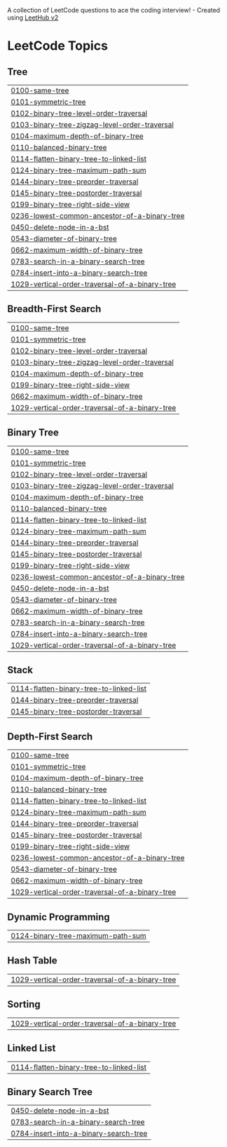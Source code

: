 A collection of LeetCode questions to ace the coding interview! - Created using [LeetHub v2](https://github.com/arunbhardwaj/LeetHub-2.0)
<!---LeetCode Topics Start-->
# LeetCode Topics
## Tree
|  |
| ------- |
| [0100-same-tree](https://github.com/shikhabhadoria/Shikha_DSA_Journey/tree/master/0100-same-tree) |🟢 Easy | ✅ First Attempt
| [0101-symmetric-tree](https://github.com/shikhabhadoria/Shikha_DSA_Journey/tree/master/0101-symmetric-tree) | 🟡 Medium | 🔄 Second Attempt
| [0102-binary-tree-level-order-traversal](https://github.com/shikhabhadoria/Shikha_DSA_Journey/tree/master/0102-binary-tree-level-order-traversal) | 🔴 Hard | 🔄 Second Attempt
| [0103-binary-tree-zigzag-level-order-traversal](https://github.com/shikhabhadoria/Shikha_DSA_Journey/tree/master/0103-binary-tree-zigzag-level-order-traversal) | 🟡 Medium | ✅ First Attempt
| [0104-maximum-depth-of-binary-tree](https://github.com/shikhabhadoria/Shikha_DSA_Journey/tree/master/0104-maximum-depth-of-binary-tree) |
| [0110-balanced-binary-tree](https://github.com/shikhabhadoria/Shikha_DSA_Journey/tree/master/0110-balanced-binary-tree) |
| [0114-flatten-binary-tree-to-linked-list](https://github.com/shikhabhadoria/Shikha_DSA_Journey/tree/master/0114-flatten-binary-tree-to-linked-list) |
| [0124-binary-tree-maximum-path-sum](https://github.com/shikhabhadoria/Shikha_DSA_Journey/tree/master/0124-binary-tree-maximum-path-sum) |
| [0144-binary-tree-preorder-traversal](https://github.com/shikhabhadoria/Shikha_DSA_Journey/tree/master/0144-binary-tree-preorder-traversal) |
| [0145-binary-tree-postorder-traversal](https://github.com/shikhabhadoria/Shikha_DSA_Journey/tree/master/0145-binary-tree-postorder-traversal) |
| [0199-binary-tree-right-side-view](https://github.com/shikhabhadoria/Shikha_DSA_Journey/tree/master/0199-binary-tree-right-side-view) |
| [0236-lowest-common-ancestor-of-a-binary-tree](https://github.com/shikhabhadoria/Shikha_DSA_Journey/tree/master/0236-lowest-common-ancestor-of-a-binary-tree) |
| [0450-delete-node-in-a-bst](https://github.com/shikhabhadoria/Shikha_DSA_Journey/tree/master/0450-delete-node-in-a-bst) |
| [0543-diameter-of-binary-tree](https://github.com/shikhabhadoria/Shikha_DSA_Journey/tree/master/0543-diameter-of-binary-tree) |
| [0662-maximum-width-of-binary-tree](https://github.com/shikhabhadoria/Shikha_DSA_Journey/tree/master/0662-maximum-width-of-binary-tree) |
| [0783-search-in-a-binary-search-tree](https://github.com/shikhabhadoria/Shikha_DSA_Journey/tree/master/0783-search-in-a-binary-search-tree) |
| [0784-insert-into-a-binary-search-tree](https://github.com/shikhabhadoria/Shikha_DSA_Journey/tree/master/0784-insert-into-a-binary-search-tree) |
| [1029-vertical-order-traversal-of-a-binary-tree](https://github.com/shikhabhadoria/Shikha_DSA_Journey/tree/master/1029-vertical-order-traversal-of-a-binary-tree) |
## Breadth-First Search
|  |
| ------- |
| [0100-same-tree](https://github.com/shikhabhadoria/Shikha_DSA_Journey/tree/master/0100-same-tree) |
| [0101-symmetric-tree](https://github.com/shikhabhadoria/Shikha_DSA_Journey/tree/master/0101-symmetric-tree) |
| [0102-binary-tree-level-order-traversal](https://github.com/shikhabhadoria/Shikha_DSA_Journey/tree/master/0102-binary-tree-level-order-traversal) |
| [0103-binary-tree-zigzag-level-order-traversal](https://github.com/shikhabhadoria/Shikha_DSA_Journey/tree/master/0103-binary-tree-zigzag-level-order-traversal) |
| [0104-maximum-depth-of-binary-tree](https://github.com/shikhabhadoria/Shikha_DSA_Journey/tree/master/0104-maximum-depth-of-binary-tree) |
| [0199-binary-tree-right-side-view](https://github.com/shikhabhadoria/Shikha_DSA_Journey/tree/master/0199-binary-tree-right-side-view) |
| [0662-maximum-width-of-binary-tree](https://github.com/shikhabhadoria/Shikha_DSA_Journey/tree/master/0662-maximum-width-of-binary-tree) |
| [1029-vertical-order-traversal-of-a-binary-tree](https://github.com/shikhabhadoria/Shikha_DSA_Journey/tree/master/1029-vertical-order-traversal-of-a-binary-tree) |
## Binary Tree
|  |
| ------- |
| [0100-same-tree](https://github.com/shikhabhadoria/Shikha_DSA_Journey/tree/master/0100-same-tree) |
| [0101-symmetric-tree](https://github.com/shikhabhadoria/Shikha_DSA_Journey/tree/master/0101-symmetric-tree) |
| [0102-binary-tree-level-order-traversal](https://github.com/shikhabhadoria/Shikha_DSA_Journey/tree/master/0102-binary-tree-level-order-traversal) |
| [0103-binary-tree-zigzag-level-order-traversal](https://github.com/shikhabhadoria/Shikha_DSA_Journey/tree/master/0103-binary-tree-zigzag-level-order-traversal) |
| [0104-maximum-depth-of-binary-tree](https://github.com/shikhabhadoria/Shikha_DSA_Journey/tree/master/0104-maximum-depth-of-binary-tree) |
| [0110-balanced-binary-tree](https://github.com/shikhabhadoria/Shikha_DSA_Journey/tree/master/0110-balanced-binary-tree) |
| [0114-flatten-binary-tree-to-linked-list](https://github.com/shikhabhadoria/Shikha_DSA_Journey/tree/master/0114-flatten-binary-tree-to-linked-list) |
| [0124-binary-tree-maximum-path-sum](https://github.com/shikhabhadoria/Shikha_DSA_Journey/tree/master/0124-binary-tree-maximum-path-sum) |
| [0144-binary-tree-preorder-traversal](https://github.com/shikhabhadoria/Shikha_DSA_Journey/tree/master/0144-binary-tree-preorder-traversal) |
| [0145-binary-tree-postorder-traversal](https://github.com/shikhabhadoria/Shikha_DSA_Journey/tree/master/0145-binary-tree-postorder-traversal) |
| [0199-binary-tree-right-side-view](https://github.com/shikhabhadoria/Shikha_DSA_Journey/tree/master/0199-binary-tree-right-side-view) |
| [0236-lowest-common-ancestor-of-a-binary-tree](https://github.com/shikhabhadoria/Shikha_DSA_Journey/tree/master/0236-lowest-common-ancestor-of-a-binary-tree) |
| [0450-delete-node-in-a-bst](https://github.com/shikhabhadoria/Shikha_DSA_Journey/tree/master/0450-delete-node-in-a-bst) |
| [0543-diameter-of-binary-tree](https://github.com/shikhabhadoria/Shikha_DSA_Journey/tree/master/0543-diameter-of-binary-tree) |
| [0662-maximum-width-of-binary-tree](https://github.com/shikhabhadoria/Shikha_DSA_Journey/tree/master/0662-maximum-width-of-binary-tree) |
| [0783-search-in-a-binary-search-tree](https://github.com/shikhabhadoria/Shikha_DSA_Journey/tree/master/0783-search-in-a-binary-search-tree) |
| [0784-insert-into-a-binary-search-tree](https://github.com/shikhabhadoria/Shikha_DSA_Journey/tree/master/0784-insert-into-a-binary-search-tree) |
| [1029-vertical-order-traversal-of-a-binary-tree](https://github.com/shikhabhadoria/Shikha_DSA_Journey/tree/master/1029-vertical-order-traversal-of-a-binary-tree) |
## Stack
|  |
| ------- |
| [0114-flatten-binary-tree-to-linked-list](https://github.com/shikhabhadoria/Shikha_DSA_Journey/tree/master/0114-flatten-binary-tree-to-linked-list) |
| [0144-binary-tree-preorder-traversal](https://github.com/shikhabhadoria/Shikha_DSA_Journey/tree/master/0144-binary-tree-preorder-traversal) |
| [0145-binary-tree-postorder-traversal](https://github.com/shikhabhadoria/Shikha_DSA_Journey/tree/master/0145-binary-tree-postorder-traversal) |
## Depth-First Search
|  |
| ------- |
| [0100-same-tree](https://github.com/shikhabhadoria/Shikha_DSA_Journey/tree/master/0100-same-tree) |
| [0101-symmetric-tree](https://github.com/shikhabhadoria/Shikha_DSA_Journey/tree/master/0101-symmetric-tree) |
| [0104-maximum-depth-of-binary-tree](https://github.com/shikhabhadoria/Shikha_DSA_Journey/tree/master/0104-maximum-depth-of-binary-tree) |
| [0110-balanced-binary-tree](https://github.com/shikhabhadoria/Shikha_DSA_Journey/tree/master/0110-balanced-binary-tree) |
| [0114-flatten-binary-tree-to-linked-list](https://github.com/shikhabhadoria/Shikha_DSA_Journey/tree/master/0114-flatten-binary-tree-to-linked-list) |
| [0124-binary-tree-maximum-path-sum](https://github.com/shikhabhadoria/Shikha_DSA_Journey/tree/master/0124-binary-tree-maximum-path-sum) |
| [0144-binary-tree-preorder-traversal](https://github.com/shikhabhadoria/Shikha_DSA_Journey/tree/master/0144-binary-tree-preorder-traversal) |
| [0145-binary-tree-postorder-traversal](https://github.com/shikhabhadoria/Shikha_DSA_Journey/tree/master/0145-binary-tree-postorder-traversal) |
| [0199-binary-tree-right-side-view](https://github.com/shikhabhadoria/Shikha_DSA_Journey/tree/master/0199-binary-tree-right-side-view) |
| [0236-lowest-common-ancestor-of-a-binary-tree](https://github.com/shikhabhadoria/Shikha_DSA_Journey/tree/master/0236-lowest-common-ancestor-of-a-binary-tree) |
| [0543-diameter-of-binary-tree](https://github.com/shikhabhadoria/Shikha_DSA_Journey/tree/master/0543-diameter-of-binary-tree) |
| [0662-maximum-width-of-binary-tree](https://github.com/shikhabhadoria/Shikha_DSA_Journey/tree/master/0662-maximum-width-of-binary-tree) |
| [1029-vertical-order-traversal-of-a-binary-tree](https://github.com/shikhabhadoria/Shikha_DSA_Journey/tree/master/1029-vertical-order-traversal-of-a-binary-tree) |
## Dynamic Programming
|  |
| ------- |
| [0124-binary-tree-maximum-path-sum](https://github.com/shikhabhadoria/Shikha_DSA_Journey/tree/master/0124-binary-tree-maximum-path-sum) |
## Hash Table
|  |
| ------- |
| [1029-vertical-order-traversal-of-a-binary-tree](https://github.com/shikhabhadoria/Shikha_DSA_Journey/tree/master/1029-vertical-order-traversal-of-a-binary-tree) |
## Sorting
|  |
| ------- |
| [1029-vertical-order-traversal-of-a-binary-tree](https://github.com/shikhabhadoria/Shikha_DSA_Journey/tree/master/1029-vertical-order-traversal-of-a-binary-tree) |
## Linked List
|  |
| ------- |
| [0114-flatten-binary-tree-to-linked-list](https://github.com/shikhabhadoria/Shikha_DSA_Journey/tree/master/0114-flatten-binary-tree-to-linked-list) |
## Binary Search Tree
|  |
| ------- |
| [0450-delete-node-in-a-bst](https://github.com/shikhabhadoria/Shikha_DSA_Journey/tree/master/0450-delete-node-in-a-bst) |
| [0783-search-in-a-binary-search-tree](https://github.com/shikhabhadoria/Shikha_DSA_Journey/tree/master/0783-search-in-a-binary-search-tree) |
| [0784-insert-into-a-binary-search-tree](https://github.com/shikhabhadoria/Shikha_DSA_Journey/tree/master/0784-insert-into-a-binary-search-tree) |
<!---LeetCode Topics End-->
